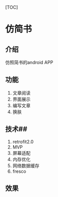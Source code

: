[TOC]

 仿简书
==
## 介绍 ##

 仿照简书的android APP
 

功能
--

 1. 文章阅读
 2. 界面展示
 3. 编写文章
 4. 换肤

 

## 技术##

 1. retrofit2.0
 2. MVP
 3. 屏幕适配
 4. 内存优化
 5. 网络数据缓存
 6. fresco

## 效果 ##
